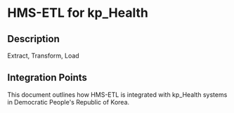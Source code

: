 # HMS-ETL for kp_Health

## Description

Extract, Transform, Load

## Integration Points

This document outlines how HMS-ETL is integrated with kp_Health systems in Democratic People's Republic of Korea.

